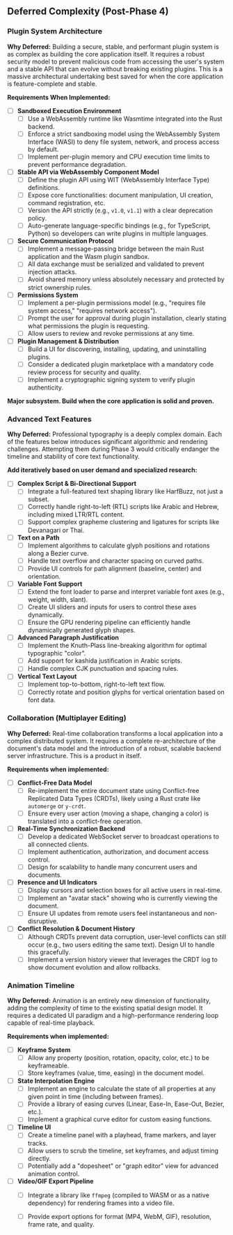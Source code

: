 ## Deferred Complexity (Post-Phase 4)

### Plugin System Architecture
**Why Deferred:** Building a secure, stable, and performant plugin system is as complex as building the core application itself. It requires a robust security model to prevent malicious code from accessing the user's system and a stable API that can evolve without breaking existing plugins. This is a massive architectural undertaking best saved for when the core application is feature-complete and stable.

**Requirements When Implemented:**
- [ ] **Sandboxed Execution Environment**
  - [ ] Use a WebAssembly runtime like Wasmtime integrated into the Rust backend.
  - [ ] Enforce a strict sandboxing model using the WebAssembly System Interface (WASI) to deny file system, network, and process access by default.
  - [ ] Implement per-plugin memory and CPU execution time limits to prevent performance degradation.
- [ ] **Stable API via WebAssembly Component Model**
  - [ ] Define the plugin API using WIT (WebAssembly Interface Type) definitions.
  - [ ] Expose core functionalities: document manipulation, UI creation, command registration, etc.
  - [ ] Version the API strictly (e.g., `v1.0`, `v1.1`) with a clear deprecation policy.
  - [ ] Auto-generate language-specific bindings (e.g., for TypeScript, Python) so developers can write plugins in multiple languages.
- [ ] **Secure Communication Protocol**
  - [ ] Implement a message-passing bridge between the main Rust application and the Wasm plugin sandbox.
  - [ ] All data exchange must be serialized and validated to prevent injection attacks.
  - [ ] Avoid shared memory unless absolutely necessary and protected by strict ownership rules.
- [ ] **Permissions System**
  - [ ] Implement a per-plugin permissions model (e.g., "requires file system access," "requires network access").
  - [ ] Prompt the user for approval during plugin installation, clearly stating what permissions the plugin is requesting.
  - [ ] Allow users to review and revoke permissions at any time.
- [ ] **Plugin Management & Distribution**
  - [ ] Build a UI for discovering, installing, updating, and uninstalling plugins.
  - [ ] Consider a dedicated plugin marketplace with a mandatory code review process for security and quality.
  - [ ] Implement a cryptographic signing system to verify plugin authenticity.

**Major subsystem. Build when the core application is solid and proven.**

### Advanced Text Features
**Why Deferred:** Professional typography is a deeply complex domain. Each of the features below introduces significant algorithmic and rendering challenges. Attempting them during Phase 3 would critically endanger the timeline and stability of core text functionality.

**Add iteratively based on user demand and specialized research:**
- [ ] **Complex Script & Bi-Directional Support**
  - [ ] Integrate a full-featured text shaping library like HarfBuzz, not just a subset.
  - [ ] Correctly handle right-to-left (RTL) scripts like Arabic and Hebrew, including mixed LTR/RTL content.
  - [ ] Support complex grapheme clustering and ligatures for scripts like Devanagari or Thai.
- [ ] **Text on a Path**
  - [ ] Implement algorithms to calculate glyph positions and rotations along a Bezier curve.
  - [ ] Handle text overflow and character spacing on curved paths.
  - [ ] Provide UI controls for path alignment (baseline, center) and orientation.
- [ ] **Variable Font Support**
  - [ ] Extend the font loader to parse and interpret variable font axes (e.g., weight, width, slant).
  - [ ] Create UI sliders and inputs for users to control these axes dynamically.
  - [ ] Ensure the GPU rendering pipeline can efficiently handle dynamically generated glyph shapes.
- [ ] **Advanced Paragraph Justification**
  - [ ] Implement the Knuth-Plass line-breaking algorithm for optimal typographic "color".
  - [ ] Add support for kashida justification in Arabic scripts.
  - [ ] Handle complex CJK punctuation and spacing rules.
- [ ] **Vertical Text Layout**
  - [ ] Implement top-to-bottom, right-to-left text flow.
  - [ ] Correctly rotate and position glyphs for vertical orientation based on font data.

### Collaboration (Multiplayer Editing)
**Why Deferred:** Real-time collaboration transforms a local application into a complex distributed system. It requires a complete re-architecture of the document's data model and the introduction of a robust, scalable backend server infrastructure. This is a product in itself.

**Requirements when implemented:**
- [ ] **Conflict-Free Data Model**
  - [ ] Re-implement the entire document state using Conflict-free Replicated Data Types (CRDTs), likely using a Rust crate like `automerge` or `y-crdt`.
  - [ ] Ensure every user action (moving a shape, changing a color) is translated into a conflict-free operation.
- [ ] **Real-Time Synchronization Backend**
  - [ ] Develop a dedicated WebSocket server to broadcast operations to all connected clients.
  - [ ] Implement authentication, authorization, and document access control.
  - [ ] Design for scalability to handle many concurrent users and documents.
- [ ] **Presence and UI Indicators**
  - [ ] Display cursors and selection boxes for all active users in real-time.
  - [ ] Implement an "avatar stack" showing who is currently viewing the document.
  - [ ] Ensure UI updates from remote users feel instantaneous and non-disruptive.
- [ ] **Conflict Resolution & Document History**
  - [ ] Although CRDTs prevent data corruption, user-level conflicts can still occur (e.g., two users editing the same text). Design UI to handle this gracefully.
  - [ ] Implement a version history viewer that leverages the CRDT log to show document evolution and allow rollbacks.

### Animation Timeline
**Why Deferred:** Animation is an entirely new dimension of functionality, adding the complexity of time to the existing spatial design model. It requires a dedicated UI paradigm and a high-performance rendering loop capable of real-time playback.

**Requirements when implemented:**
- [ ] **Keyframe System**
  - [ ] Allow any property (position, rotation, opacity, color, etc.) to be keyframeable.
  - [ ] Store keyframes (value, time, easing) in the document model.
- [ ] **State Interpolation Engine**
  - [ ] Implement an engine to calculate the state of all properties at any given point in time (including between frames).
  - [ ] Provide a library of easing curves (Linear, Ease-In, Ease-Out, Bezier, etc.).
  - [ ] Implement a graphical curve editor for custom easing functions.
- [ ] **Timeline UI**
  - [ ] Create a timeline panel with a playhead, frame markers, and layer tracks.
  - [ ] Allow users to scrub the timeline, set keyframes, and adjust timing directly.
  - [ ] Potentially add a "dopesheet" or "graph editor" view for advanced animation control.
- [ ] **Video/GIF Export Pipeline**
  - [ ] Integrate a library like `ffmpeg` (compiled to WASM or as a native dependency) for rendering frames into a video file.
  - [ ] Provide export options for format (MP4, WebM, GIF), resolution, frame rate, and quality.

